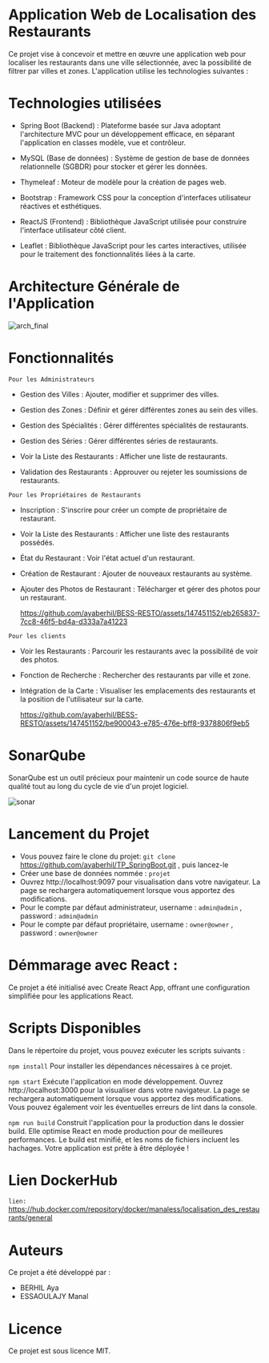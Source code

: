 # Application Web de Localisation des Restaurants

Ce projet vise à concevoir et mettre en œuvre une application web pour localiser les restaurants dans une ville sélectionnée, avec la possibilité de filtrer par villes et zones. L'application utilise les technologies suivantes :

# Technologies utilisées

- Spring Boot (Backend) : Plateforme basée sur Java adoptant l'architecture MVC pour un développement efficace, en séparant l'application en classes modèle, vue et contrôleur.

- MySQL (Base de données) : Système de gestion de base de données relationnelle (SGBDR) pour stocker et gérer les données.

- Thymeleaf : Moteur de modèle pour la création de pages web.

- Bootstrap : Framework CSS pour la conception d'interfaces utilisateur réactives et esthétiques.

- ReactJS (Frontend) : Bibliothèque JavaScript utilisée pour construire l'interface utilisateur côté client.

- Leaflet : Bibliothèque JavaScript pour les cartes interactives, utilisée pour le traitement des fonctionnalités liées à la carte.


# Architecture Générale de l'Application

![arch_final](https://github.com/ayaberhil/BESS-RESTO/assets/147451152/88421606-5df4-459b-9745-1d0fcedc159a)



# Fonctionnalités


   ``` Pour les Administrateurs ```
   

- Gestion des Villes : Ajouter, modifier et supprimer des villes.

- Gestion des Zones : Définir et gérer différentes zones au sein des villes.

- Gestion des Spécialités : Gérer différentes spécialités de restaurants.

- Gestion des Séries : Gérer différentes séries de restaurants.

- Voir la Liste des Restaurants : Afficher une liste de restaurants.

- Validation des Restaurants : Approuver ou rejeter les soumissions de restaurants.


``` Pour les Propriétaires de Restaurants  ```

- Inscription : S'inscrire pour créer un compte de propriétaire de restaurant.

- Voir la Liste des Restaurants : Afficher une liste des restaurants possédés.

- État du Restaurant : Voir l'état actuel d'un restaurant.

- Création de Restaurant : Ajouter de nouveaux restaurants au système.

- Ajouter des Photos de Restaurant : Télécharger et gérer des photos pour un restaurant.

  https://github.com/ayaberhil/BESS-RESTO/assets/147451152/eb265837-7cc8-46f5-bd4a-d333a7a41223


``` Pour les clients ```

- Voir les Restaurants : Parcourir les restaurants avec la possibilité de voir des photos.

- Fonction de Recherche : Rechercher des restaurants par ville et zone.

- Intégration de la Carte : Visualiser les emplacements des restaurants et la position de l'utilisateur sur la carte.

  https://github.com/ayaberhil/BESS-RESTO/assets/147451152/be900043-e785-476e-bff8-9378806f9eb5

 # SonarQube

SonarQube est un outil précieux pour maintenir un code source de haute qualité tout au long du cycle de vie d'un projet logiciel.

 ![sonar](https://github.com/ayaberhil/BESS-RESTO/assets/147451152/ab4d7753-2583-4b94-a3a4-8bfd90470f68)


 # Lancement du Projet
 
- Vous pouvez faire le clone du projet:  ``` git clone ``` https://github.com/ayaberhil/TP_SpringBoot.git , puis lancez-le
- Créer une base de données nommée : ``` projet ```
- Ouvrez http://localhost:9097 pour visualisation dans votre navigateur. La page se rechargera automatiquement lorsque vous apportez des modifications.
- Pour le compte par défaut administrateur, username : ```admin@admin``` , password : ```admin@admin```
- Pour le compte par défaut propriétaire, username : ```owner@owner``` , password : ```owner@owner```




# Démmarage avec React :

Ce projet a été initialisé avec Create React App, offrant une configuration simplifiée pour les applications React.

# Scripts Disponibles
Dans le répertoire du projet, vous pouvez exécuter les scripts suivants :

``` npm install ```
Pour installer les dépendances nécessaires à ce projet.

``` npm start ```
Exécute l'application en mode développement. Ouvrez http://localhost:3000 pour la visualiser dans votre navigateur. La page se rechargera automatiquement lorsque vous apportez des modifications. Vous pouvez également voir les éventuelles erreurs de lint dans la console.

``` npm run build ```
Construit l'application pour la production dans le dossier build. Elle optimise React en mode production pour de meilleures performances. Le build est minifié, et les noms de fichiers incluent les hachages. Votre application est prête à être déployée !


# Lien DockerHub
```lien: ```  https://hub.docker.com/repository/docker/manaless/localisation_des_restaurants/general


# Auteurs
Ce projet a été développé par :

- BERHIL Aya
- ESSAOULAJY Manal


# Licence
Ce projet est sous licence MIT.
